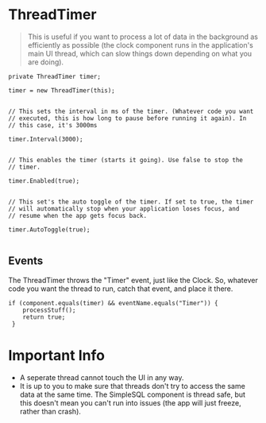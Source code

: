 # ThreadTimer #

> This is useful if you want to process a lot of data in the background as efficiently as possible (the clock component runs in the application's main UI thread, which can slow things down depending on what you are doing).

```
private ThreadTimer timer;

timer = new ThreadTimer(this);


// This sets the interval in ms of the timer. (Whatever code you want 
// executed, this is how long to pause before running it again). In 
// this case, it's 3000ms

timer.Interval(3000);


// This enables the timer (starts it going). Use false to stop the 
// timer.

timer.Enabled(true);


// This set's the auto toggle of the timer. If set to true, the timer
// will automatically stop when your application loses focus, and 
// resume when the app gets focus back.

timer.AutoToggle(true);


```

## Events ##

The ThreadTimer throws the "Timer" event, just like the Clock. So, whatever code you want the thread to run, catch that event, and place it there.

```
if (component.equals(timer) && eventName.equals("Timer")) {
    processStuff();
    return true;
 }
```

# Important Info #

  * A seperate thread cannot touch the UI in any way.
  * It is up to you to make sure that threads don't try to access the same data at the same time. The SimpleSQL component is thread safe, but this doesn't mean you can't run into issues (the app will just freeze, rather than crash).